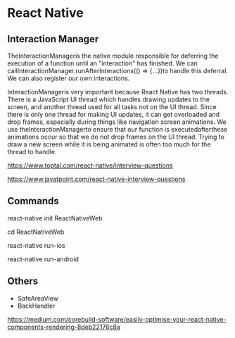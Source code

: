 # React Native

## Interaction Manager

TheInteractionManageris the native module responsible for deferring the execution of a function until an "interaction" has finished. We can callInteractionManager.runAfterInteractions(() => {...})to handle this deferral. We can also register our own interactions.

InteractionManageris very important because React Native has two threads. There is a JavaScript UI thread which handles drawing updates to the screen, and another thread used for all tasks not on the UI thread. Since there is only one thread for making UI updates, it can get overloaded and drop frames, especially during things like navigation screen animations. We use theInteractionManagerto ensure that our function is executedafterthese animations occur so that we do not drop frames on the UI thread. Trying to draw a new screen while it is being animated is often too much for the thread to handle.

<https://www.toptal.com/react-native/interview-questions>

<https://www.javatpoint.com/react-native-interview-questions>

## Commands

react-native init ReactNativeWeb

cd ReactNativeWeb

react-native run-ios

react-native run-android

## Others

- SafeAreaView
- BackHandler

<https://medium.com/corebuild-software/easily-optimise-your-react-native-components-rendering-8deb22176c8a>
